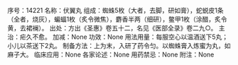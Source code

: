 序号：14221
名称：伏翼丸
组成：蜘蛛5枚（大者，去脚，研如膏），蛇蜕皮1条（全者，烧灰），蝙蝠1枚（炙令微焦），麝香半两（细研），鳖甲1枚（涂醋，炙令黄，去裙襕）。
出处：方出《圣惠》卷五十二，名见《医部全录》卷二九○。
主治：疟久不愈。
加减：None
功效：None
用法用量：每服空心以温酒送下5丸；小儿以茶送下2丸。
制备方法：上为末，入研了药令匀。以蜘蛛膏入炼蜜为丸，如麻子大。
临床应用：None
各家论述：None
用药禁忌：None
附注：None
